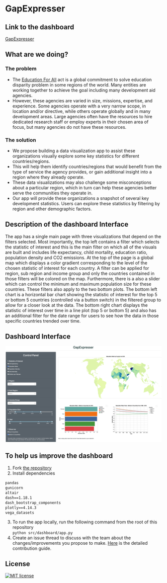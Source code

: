# GapExpresser

## Link to the dashboard

[GapExpresser](https://dsci532-gapexpresser.herokuapp.com/)

## What are we doing?

### The problem
- The [Education For All](https://www.wikiwand.com/en/Education_For_All) act is a global commitment to solve education disparity problem in some regions of the world. Many entities are working together to achieve the goal including many development aid agencies.
- However, these agencies are varied in size, missions, expertise, and experience. Some agencies operate with a very narrow scope, in location and/or directive, while others operate globally and in many development areas.  Large agencies often have the resources to hire dedicated research staff or employ experts in their chosen area of focus, but many agencies do not have these resources.   

### The solution
- We propose building a data visualization app to assist these organizations visually explore some key statistics for different countries/regions.  
- This will help them identify countries/regions that would benefit from the type of service the agency provides, or gain additional insight into a region where they already operate.  
- These data visualizations may also challenge some misconceptions about a particular region, which in turn can help these agencies better serve the communities they operate in.   
- Our app will provide these organizations a snapshot of several key development statistics. Users can explore these statistics by filtering by region and other demographic factors.

## Description of the dashboard Interface
The app has a single main page with three visualizations that depend on the filters selected. Most importantly, the top left contains a filter which selects the statistic of interest and this is the main filter on which all of the visuals are built and includes life expectancy, child mortality, education ratio, population density and CO2 emissions. At the top of the page is a global map which displays a color gradient corresponding to the level of the chosen statistic of interest for each country. A filter can be applied for region, sub region and income group and only the countries contained in those filters will be colored on the map. Furthermore, there is a also a slider which can control the minimum and maximum population size for these countries. These filters also apply to the two bottom plots. The bottom left chart is a horizontal bar chart showing the statistic of interest for the top 5 or bottom 5 countries (controlled via a button switch) in the filtered group to allow for a closer look at the data. The bottom right chart displays the statistic of interest over time in a line plot (top 5 or bottom 5) and also has an additional filter for the date range for users to see how the data in those specific countries trended over time.

## Dashboard Interface
![](imgs/dashboard.png)

## To help us improve the dashboard
1. Fork [the repository](https://github.com/UBC-MDS/532-Group21)
2. Install dependencies
```
pandas
gunicorn
altair
dash==1.18.1
dash_bootstrap_components
plotly==4.14.3
vega_datasets
```
3. To run the app locally, run the following command from the root of this repository   
   `python src/dashboard/app.py`
4. Create an issue thread to discuss with the team about the changes/improvements you propose to make. [Here](CONTRIBUTING.md) is the detailed contribution guide.



## **License**
[![MIT license](https://img.shields.io/badge/License-MIT-blue.svg)](https://github.com/UBC-MDS/532-Group21/blob/main/LICENSE)